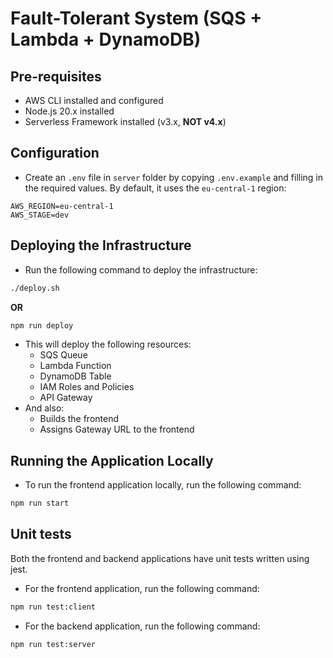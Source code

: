 # Fault-Tolerant System (SQS + Lambda + DynamoDB)

## Pre-requisites

- AWS CLI installed and configured
- Node.js 20.x installed
- Serverless Framework installed (v3.x, **NOT v4.x**)

## Configuration

- Create an `.env` file in `server` folder by copying `.env.example` and filling in the required values.
  By default, it uses the `eu-central-1` region:

```dotenv
AWS_REGION=eu-central-1
AWS_STAGE=dev
```

## Deploying the Infrastructure

- Run the following command to deploy the infrastructure:

```bash
./deploy.sh
```

**OR**

```bash
npm run deploy
```

- This will deploy the following resources:
  - SQS Queue
  - Lambda Function
  - DynamoDB Table
  - IAM Roles and Policies
  - API Gateway
- And also:
  - Builds the frontend
  - Assigns Gateway URL to the frontend

## Running the Application Locally

- To run the frontend application locally, run the following command:

```bash
npm run start
```

## Unit tests
Both the frontend and backend applications have unit tests written using jest.

- For the frontend application, run the following command:

```bash
npm run test:client
```

- For the backend application, run the following command:

```bash
npm run test:server
```
